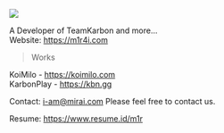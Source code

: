 ![](http://github-profile-summary-cards.vercel.app/api/cards/profile-details?username=m1r4i&theme=default)
  
A Developer of TeamKarbon and more...  
Website: https://m1r4i.com  
  
> Works  

KoiMilo - https://koimilo.com  
KarbonPlay - https://kbn.gg
  
  
  
Contact: i-am@mirai.com 
Please feel free to contact us.  
  
Resume: https://www.resume.id/m1r
  
